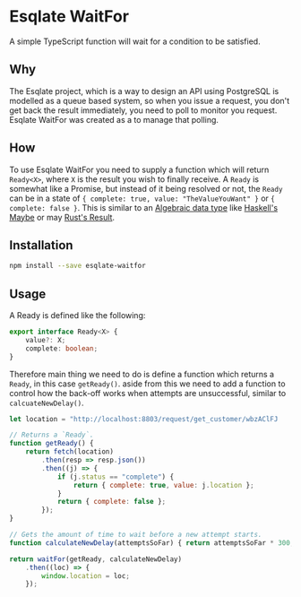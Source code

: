 # Esqlate WaitFor

A simple TypeScript function will wait for a condition to be satisfied.

## Why

The Esqlate project, which is a way to design an API using PostgreSQL is modelled as a queue based system, so when you issue a request, you don't get back the result immediately, you need to poll to monitor you request. Esqlate WaitFor was created as a to manage that polling.

## How

To use Esqlate WaitFor you need to supply a function which will return `Ready<X>`, where `X` is the result you wish to finally receive. A `Ready` is somewhat like a Promise, but instead of it being resolved or not, the `Ready` can be in a state of `{ complete: true, value: "TheValueYouWant" }` or `{ complete: false }`. This is similar to an [Algebraic data type](https://en.wikipedia.org/wiki/Algebraic_data_type) like [Haskell's Maybe](https://wiki.haskell.org/Maybe) or may [Rust's Result](https://doc.rust-lang.org/std/result/).

## Installation

```bash
npm install --save esqlate-waitfor
```

## Usage

A Ready is defined like the following:

```typescript
export interface Ready<X> {
    value?: X;
    complete: boolean;
}
```

Therefore main thing we need to do is define a function which returns a `Ready`, in this case `getReady()`. aside from this we need to add a function to control how the back-off works when attempts are unsuccessful, similar to `calcuateNewDelay()`.

```javascript
let location = "http://localhost:8803/request/get_customer/wbzAClFJ

// Returns a `Ready`.
function getReady() {
    return fetch(location)
        .then(resp => resp.json())
        .then((j) => {
            if (j.status == "complete") {
                return { complete: true, value: j.location };
            }
            return { complete: false };
        });
}

// Gets the amount of time to wait before a new attempt starts.
function calculateNewDelay(attemptsSoFar) { return attemptsSoFar * 300; }

return waitFor(getReady, calculateNewDelay)
    .then((loc) => {
        window.location = loc;
    });
```
